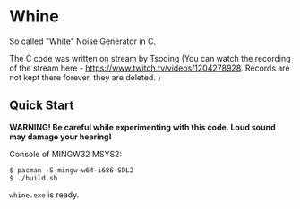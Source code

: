 # Whine

So called "White" Noise Generator in C.

The C code was written on stream by Tsoding (You can watch the recording of the stream here - https://www.twitch.tv/videos/1204278928. Records are not kept there forever, they are deleted. )


## Quick Start

**WARNING! Be careful while experimenting with this code. Loud sound may damage your hearing!**

Console of MINGW32 MSYS2:
```
$ pacman -S mingw-w64-i686-SDL2
$ ./build.sh
```
`whine.exe` is ready.
